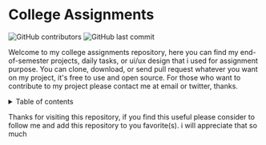 # College Assignments
![GitHub contributors](https://img.shields.io/github/contributors/adityafajri/college-assignments?style=for-the-badge) ![GitHub last commit](https://img.shields.io/github/last-commit/adityafajri/college-assignments?style=for-the-badge)<br>

Welcome to my college assignments repository, here you can find my end-of-semester projects, daily tasks, or ui/ux design that i used for assignment purpose. You can clone, download, or send pull request whatever you want on my project, it's free to use and open source. For those who want to contribute to my project please contact me at email or twitter, thanks.
<details>
<summary>Table of contents</summary>
<ol>
  <li>
    <a href="https://github.com/adityafajri/college-assignments/tree/main/computer%20security" target="_blank">Computer Security</a><br>
     You can find some of my code that implement computer security field, such as vigenere chiper
  </li>
  <li>
    <a href="https://github.com/adityafajri/college-assignments/tree/main/mobile%20programming" target="_blank">Mobile Programming</a><br>
    Mostly project based assignments in android platform
  </li>
</ol>
</details>
  
Thanks for visiting this repository, if you find this useful please consider to follow me and add this repository to you favorite(s). i will appreciate that so much
